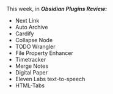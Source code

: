 This week, in **_Obsidian Plugins Review:_**

- Next Link
- Auto Archive
- Cardify
- Collapse Node
- TODO Wrangler
- File Property Enhancer
- Timetracker
- Merge Notes
- Digital Paper
- Eleven Labs text-to-speech
- HTML-Tabs